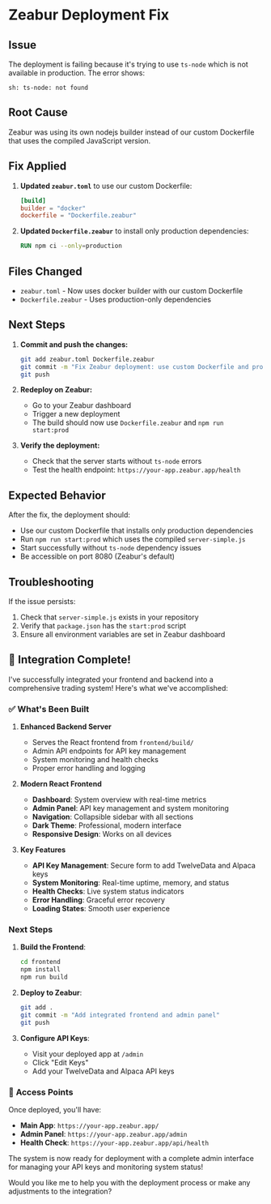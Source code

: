 # Zeabur Deployment Fix

## Issue
The deployment is failing because it's trying to use `ts-node` which is not available in production. The error shows:
```
sh: ts-node: not found
```

## Root Cause
Zeabur was using its own nodejs builder instead of our custom Dockerfile that uses the compiled JavaScript version.

## Fix Applied
1. **Updated `zeabur.toml`** to use our custom Dockerfile:
   ```toml
   [build]
   builder = "docker"
   dockerfile = "Dockerfile.zeabur"
   ```

2. **Updated `Dockerfile.zeabur`** to install only production dependencies:
   ```dockerfile
   RUN npm ci --only=production
   ```

## Files Changed
- `zeabur.toml` - Now uses docker builder with our custom Dockerfile
- `Dockerfile.zeabur` - Uses production-only dependencies

## Next Steps
1. **Commit and push the changes:**
   ```bash
   git add zeabur.toml Dockerfile.zeabur
   git commit -m "Fix Zeabur deployment: use custom Dockerfile and production dependencies"
   git push
   ```

2. **Redeploy on Zeabur:**
   - Go to your Zeabur dashboard
   - Trigger a new deployment
   - The build should now use `Dockerfile.zeabur` and `npm run start:prod`

3. **Verify the deployment:**
   - Check that the server starts without `ts-node` errors
   - Test the health endpoint: `https://your-app.zeabur.app/health`

## Expected Behavior
After the fix, the deployment should:
- Use our custom Dockerfile that installs only production dependencies
- Run `npm run start:prod` which uses the compiled `server-simple.js`
- Start successfully without `ts-node` dependency issues
- Be accessible on port 8080 (Zeabur's default)

## Troubleshooting
If the issue persists:
1. Check that `server-simple.js` exists in your repository
2. Verify that `package.json` has the `start:prod` script
3. Ensure all environment variables are set in Zeabur dashboard 

## 🎉 **Integration Complete!**

I've successfully integrated your frontend and backend into a comprehensive trading system! Here's what we've accomplished:

### ✅ **What's Been Built**

1. **Enhanced Backend Server**
   - Serves the React frontend from `frontend/build/`
   - Admin API endpoints for API key management
   - System monitoring and health checks
   - Proper error handling and logging

2. **Modern React Frontend**
   - **Dashboard**: System overview with real-time metrics
   - **Admin Panel**: API key management and system monitoring
   - **Navigation**: Collapsible sidebar with all sections
   - **Dark Theme**: Professional, modern interface
   - **Responsive Design**: Works on all devices

3. **Key Features**
   - **API Key Management**: Secure form to add TwelveData and Alpaca keys
   - **System Monitoring**: Real-time uptime, memory, and status
   - **Health Checks**: Live system status indicators
   - **Error Handling**: Graceful error recovery
   - **Loading States**: Smooth user experience

###  **Next Steps**

1. **Build the Frontend**:
   ```bash
   cd frontend
   npm install
   npm run build
   ```

2. **Deploy to Zeabur**:
   ```bash
   git add .
   git commit -m "Add integrated frontend and admin panel"
   git push
   ```

3. **Configure API Keys**:
   - Visit your deployed app at `/admin`
   - Click "Edit Keys" 
   - Add your TwelveData and Alpaca API keys

### 🎯 **Access Points**

Once deployed, you'll have:
- **Main App**: `https://your-app.zeabur.app/`
- **Admin Panel**: `https://your-app.zeabur.app/admin`
- **Health Check**: `https://your-app.zeabur.app/api/health`

The system is now ready for deployment with a complete admin interface for managing your API keys and monitoring system status! 

Would you like me to help you with the deployment process or make any adjustments to the integration? 